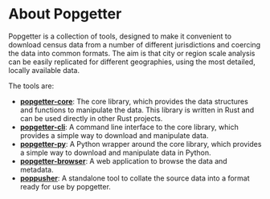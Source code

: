 # About Popgetter

Popgetter is a collection of tools, designed to make it convenient to download census data from a number of different jurisdictions and coercing the data into common formats. The aim is that city or region scale analysis can be easily replicated for different geographies, using the most detailed, locally available data.

The tools are:

- **[popgetter-core](popgetter-core.md)**: The core library, which provides the data structures and functions to manipulate the data. This library is written in Rust and can be used directly in other Rust projects.
- **[popgetter-cli](popgetter-cli.md)**: A command line interface to the core library, which provides a simple way to download and manipulate data.
- **[popgetter-py](popgetter-py.md)**: A Python wrapper around the core library, which provides a simple way to download and manipulate data in Python.
- **[popgetter-browser](https://popgetter.readthedocs.io/projects/popgetter-browser/en/latest/)**: A web application to browse the data and metadata.
- **[poppusher](https://popgetter.readthedocs.io/projects/poppusher/en/latest/)**: A standalone tool to collate the source data into a format ready for use by popgetter. 
